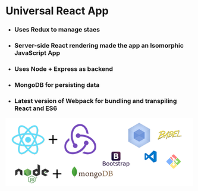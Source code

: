 # Universal React App 

* ### Uses Redux to manage staes
* ### Server-side React rendering made the app an Isomorphic JavaScript App
* ### Uses Node + Express as backend
* ### MongoDB for persisting data
* ### Latest version of Webpack for bundling and transpiling React and ES6

![Logo of Tech Used](./assets/graphic_by_me.png) 

<br/>



